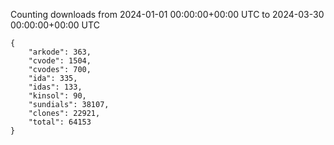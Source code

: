 
Counting downloads from 2024-01-01 00:00:00+00:00 UTC to 2024-03-30 00:00:00+00:00 UTC

```
{
    "arkode": 363,
    "cvode": 1504,
    "cvodes": 700,
    "ida": 335,
    "idas": 133,
    "kinsol": 90,
    "sundials": 38107,
    "clones": 22921,
    "total": 64153
}
```
